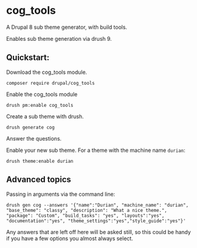 # cog_tools
A Drupal 8 sub theme generator, with build tools.

Enables sub theme generation via drush 9.

## Quickstart:

 Download the cog_tools module.
 
 `composer require drupal/cog_tools`
 
Enable the cog_tools module

`drush pm:enable cog_tools`

Create a sub theme with drush.

`drush generate cog`

Answer the questions.

Enable your new sub theme. For a theme with the machine name `durian`:

`drush theme:enable durian`

## Advanced topics

Passing in arguments via the command line:

`drush gen cog --answers '{"name":"Durian", "machine_name": "durian", "base_theme": "classy", "description": "What a nice theme.", "package": "Custom", "build_tasks": "yes", "layouts":"yes", "documentation":"yes", "theme_settings":"yes","style_guide":"yes"}'`

Any answers that are left off here will be asked still, so this could be handy if you have a few options you almost always select.
